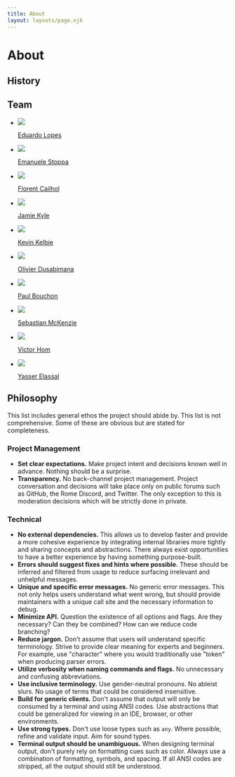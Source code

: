 ```yaml
---
title: About
layout: layouts/page.njk
---
```


# About

## History

## Team

<ul class="team-list">
	<li>
		<img src="https://github.com/EduardoLopes.png?s=176">
		<p><a href="https://github.com/EduardoLopes">Eduardo Lopes</a></p>
	</li>
	<li>
		<img src="https://github.com/ematipico.png?s=176">
		<p><a href="https://github.com/ematipico">Emanuele Stoppa</a></p>
	</li>
	<li>
		<img src="https://github.com/ooflorent.png?s=176">
		<p><a href="https://github.com/ooflorent">Florent Cailhol</a></p>
	</li>
	<li>
		<img src="https://github.com/jamiebuilds.png?s=176">
		<p><a href="https://github.com/jamiebuilds">Jamie Kyle</a></p>
	</li>
	<li>
		<img src="https://github.com/Kelbie.png?s=176">
		<p><a href="https://github.com/Kelbie">Kevin Kelbie</a></p>
	</li>
	<li>
		<img src="https://github.com/diokey.png?s=176">
		<p><a href="https://github.com/diokey">Olivier Dusabimana</a></p>
	</li>
	<li>
		<img src="https://github.com/bitpshr.png?s=176">
		<p><a href="https://github.com/bitpshr">Paul Bouchon</a></p>
	</li>
	<li>
		<img src="https://github.com/sebmck.png?s=176">
		<p><a href="https://github.com/sebmck">Sebastian McKenzie</a></p>
	</li>
	<li>
		<img src="https://github.com/VictorHom.png?s=176">
		<p><a href="https://github.com/VictorHom">Victor Hom</a></p>
	</li>
	<li>
		<img src="https://github.com/yassere.png?s=176">
		<p><a href="https://github.com/yassere">Yasser Elassal</a></p>
	</li>
</ul>


## Philosophy

This list includes general ethos the project should abide by. This list is not comprehensive. Some of these are obvious but are stated for completeness.

### Project Management

- **Set clear expectations.** Make project intent and decisions known well in advance. Nothing should be a surprise.
- **Transparency.** No back-channel project management. Project conversation and decisions will take place only on public forums such as GitHub, the Rome Discord, and Twitter. The only exception to this is moderation decisions which will be strictly done in private.

### Technical

- **No external dependencies.** This allows us to develop faster and provide a more cohesive experience by integrating internal libraries more tightly and sharing concepts and abstractions. There always exist opportunities to have a better experience by having something purpose-built.
- **Errors should suggest fixes and hints where possible.** These should be inferred and filtered from usage to reduce surfacing irrelevant and unhelpful messages.
- **Unique and specific error messages.** No generic error messages. This not only helps users understand what went wrong, but should provide maintainers with a unique call site and the necessary information to debug.
- **Minimize API.** Question the existence of all options and flags. Are they necessary? Can they be combined? How can we reduce code branching?
- **Reduce jargon.** Don't assume that users will understand specific terminology. Strive to provide clear meaning for experts and beginners. For example, use "character" where you would traditionally use "token" when producing parser errors.
- **Utilize verbosity when naming commands and flags.** No unnecessary and confusing abbreviations.
- **Use inclusive terminology.** Use gender-neutral pronouns. No ableist slurs. No usage of terms that could be considered insensitive.
- **Build for generic clients.** Don't assume that output will only be consumed by a terminal and using ANSI codes. Use abstractions that could be generalized for viewing in an IDE, browser, or other environments.
- **Use strong types.** Don't use loose types such as `any`. Where possible, refine and validate input. Aim for sound types.
- **Terminal output should be unambiguous.** When designing terminal output, don't purely rely on formatting cues such as color. Always use a combination of formatting, symbols, and spacing. If all ANSI codes are stripped, all the output should still be understood.
